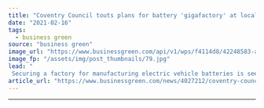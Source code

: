 ```yaml
---
title: "Coventry Council touts plans for battery 'gigafactory' at local airport site"
date: "2021-02-16"
tags: 
  - business green
source: "business green"
image_url: "https://www.businessgreen.com/api/v1/wps/f4114d8/42248583-aacb-49f4-a31b-5e298d69b967/5/West-Midlands-Gigafactory-CGI-185x114.jpg"
image_fp: "/assets/img/post_thumbnails/79.jpg"
lead: "
 Securing a factory for manufacturing electric vehicle batteries is seen as key for the UK's post-Brexit net zero agenda ..."
article_url: "https://www.businessgreen.com/news/4027212/coventry-council-touts-plans-battery-gigafactory-local-airport-site"
---
```


---
